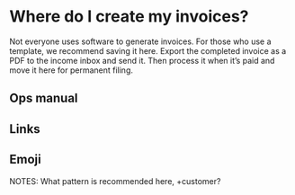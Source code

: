 # Where do I create my invoices?

Not everyone uses software to generate invoices. For those who use a template, we recommend saving it here. Export the completed invoice as a PDF to the income inbox and send it. Then process it when it’s paid and move it here for permanent filing.

## Ops manual

## Links

## Emoji

NOTES:
What pattern is recommended here, +customer?

